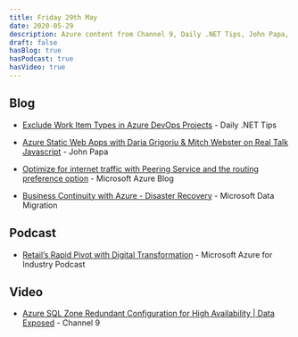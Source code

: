 ```yaml
---
title: Friday 29th May
date: 2020-05-29
description: Azure content from Channel 9, Daily .NET Tips, John Papa, Microsoft Azure Blog, Microsoft Azure for Industry Podcast, Microsoft Data Migration
draft: false
hasBlog: true
hasPodcast: true
hasVideo: true
---
```



## Blog


* [Exclude Work Item Types in Azure DevOps Projects](https://dailydotnettips.com/exclude-work-item-types-in-azure-devops-projects/) - Daily .NET Tips

* [Azure Static Web Apps with Daria Grigoriu & Mitch Webster on Real Talk Javascript](http://feedproxy.google.com/~r/JohnPapa/~3/BvsCkjVkdfw/) - John Papa

* [Optimize for internet traffic with Peering Service and the routing preference option](https://azure.microsoft.com/blog/optimize-for-internet-traffic-with-peering-service-and-the-routing-preference-option/) - Microsoft Azure Blog

* [Business Continuity with Azure - Disaster Recovery](https://techcommunity.microsoft.com/t5/itops-talk-blog/business-continuity-with-azure-disaster-recovery/ba-p/1401759) - Microsoft Data Migration



## Podcast


* [Retail’s Rapid Pivot with Digital Transformation](https://industryxp.simplecast.com/episodes/retails-rapid-transformation-with-digital-transformation-nw6_PtvL) - Microsoft Azure for Industry Podcast



## Video


* [Azure SQL Zone Redundant Configuration for High Availability | Data Exposed](https://channel9.msdn.com/Shows/Data-Exposed/Azure-SQL-Zone-Redundant-Configuration-for-High-Availability) - Channel 9

